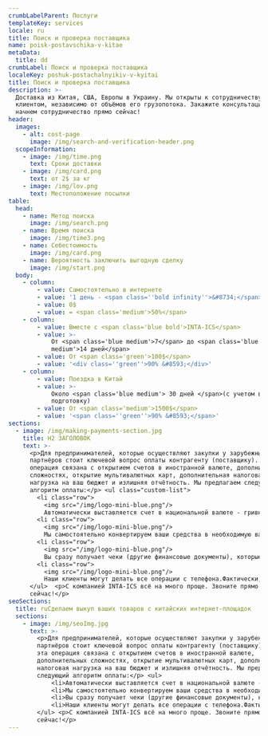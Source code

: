 ```yaml
---
crumbLabelParent: Послуги
templateKey: services
locale: ru
title: Поиск и проверка поставщика
name: poisk-postavschika-v-kitae
metaData:
  title: dd
crumbLabel: Поиск и проверка поставщика
localeKey: poshuk-postachalnyikiv-v-kyitai
title: Поиск и проверка поставщика
description: >-
  Доставка из Китая, США, Европы в Украину. Мы открыты к сотрудничеству с любым
  клиентом, независимо от объёмов его грузопотока. Закажите консультацию и
  начнем сотрудничество прямо сейчас!
header:
  images:
    - alt: cost-page
      image: /img/search-and-verification-header.png
  scopeInformation:
    - image: /img/time.png
      text: Сроки доставки
    - image: /img/card.png
      text: от 2$ за кг
    - image: /img/lov.png
      text: Местоположение посылки
table:
  head:
    - name: Метод поиска
      image: /img/search.png
    - name: Время поиска
      image: /img/time3.png
    - name: Себестоимость
      image: /img/card.png
    - name: Вероятность заключить выгодную сделку
      image: /img/start.png
  body:
    - column:
        - value: Самостоятельно в интернете
        - value: '1 день - <span class=''bold infinity''>&#8734;</span>'
        - value: 0$
        - value: = <span class='medium'>50%</span>
    - column:
        - value: Вместе с <span class='blue bold'>INTA-ICS</span>
        - value: >-
            От <span class='blue medium'>7</span> до <span class='blue
            medium'>14 дней</span>
        - value: От <span class='green'>100$</span>
        - value: '<div class=''green''>90% &#8593;</div>'
    - column:
        - value: Поездка в Китай
        - value: >-
            Около <span class='blue medium'> 30 дней </span>(с учетом времени на
            подготовку)
        - value: От <span class='medium'>1500$</span>
        - value: '<span class=''green''>90% &#8593;</span>'
sections:
  - image: /img/making-payments-section.jpg
    title: Н2 ЗАГОЛОВОК
    text: >-
      <p>Для предпринимателей, которые осуществляют закупки у зарубежных
      партнёров стоит ключевой вопрос оплаты контрагенту (поставщику). Часто эта
      операция связана с открытием счетов в иностранной валюте, дополнительных
      сложностях, открытие мультивалютных карт, дополнительная налоговая
      нагрузка на ваш бюджет и излишняя отчётность. Мы предлагаем следующий
      алгоритм оплаты:</p> <ul class="custom-list">
        <li class="row">
          <img src="/img/logo-mini-blue.png"/>
          Автоматически выставляется счет в национальной валюте - гривнах. По факту вы покупаете товар в гривнах.</li>  
        <li class="row">
          <img src="/img/logo-mini-blue.png"/>
          Мы самостоятельно конвертируем ваши средства в необходимую валюту поставщика по выгодному курсу и оплачиваем ваш заказ.</li>  
        <li class="row">
          <img src="/img/logo-mini-blue.png"/>
          Вы сразу получает чеки (другие финансовые документы), которые подтверждают факт оплаты.</li>  
        <li class="row"> 
          <img src="/img/logo-mini-blue.png"/>
          Наши клиенты могут делать все операции с телефона.Фактически, наша компания выполняет работу, связанную с обслуживанием валютных счетов. При этом вы всегда знаете оптовую стоимость товара в нашей национальной валюте.</li>  
      </ul>  <p>С компанией INTA-ICS всё на много проще. Звоните прямо
      сейчас!</p>
seoSections:
  title: ruСделаем выкуп ваших товаров с китайских интернет-площадок
  sections:
    - image: /img/seoImg.jpg
      text: >-
        <p>Для предпринимателей, которые осуществляют закупки у зарубежных
        партнёров стоит ключевой вопрос оплаты контрагенту (поставщику). Часто
        эта операция связана с открытием счетов в иностранной валюте,
        дополнительных сложностях, открытие мультивалютных карт, дополнительная
        налоговая нагрузка на ваш бюджет и излишняя отчётность. Мы предлагаем
        следующий алгоритм оплаты:</p> <ul>
            <li>Автоматически выставляется счет в национальной валюте - гривнах. По факту вы покупаете товар в гривнах.</li>
            <li>Мы самостоятельно конвертируем ваши средства в необходимую валюту поставщика по выгодному курсу и оплачиваем ваш заказ.</li>
            <li>Вы сразу получает чеки (другие финансовые документы), которые подтверждают факт оплаты.</li>
            <li>Наши клиенты могут делать все операции с телефона.Фактически, наша компания выполняет работу, связанную с обслуживанием валютных счетов. При этом вы всегда знаете оптовую стоимость товара в нашей национальной валюте.</li>
        </ul> <p>С компанией INTA-ICS всё на много проще. Звоните прямо
        сейчас!</p>
---
```

